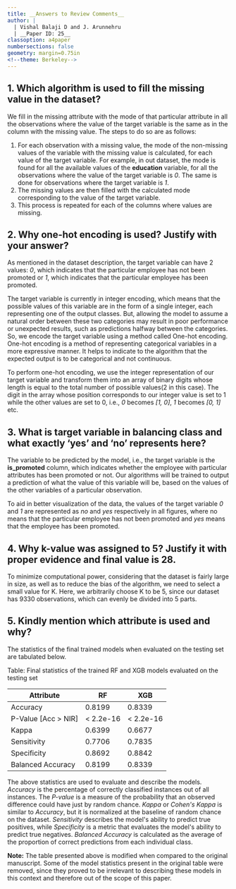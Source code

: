 ```yaml
---
title: __Answers to Review Comments__
author: |
  | Vishal Balaji D and J. Arunnehru
  | __Paper ID: 25__
classoption: a4paper
numbersections: false
geometry: margin=0.75in
<!--theme: Berkeley-->
---
```


## 1. Which algorithm is used to fill the missing value in the dataset?

We fill in the missing attribute with the mode of that particular attribute in all the observations where the value of the target variable is the same as in the column with the missing value. The steps to do so are as follows:

1. For each observation with a missing value, the mode of the non-missing values of the variable with the missing value is calculated, for each value of the target variable. For example, in out dataset, the mode is found for all the available values of the **education** variable, for all the observations where the value of the target variable is *0*. The same is done for observations where the target variable is *1*.
2. The missing values are then filled with the calculated mode corresponding to the value of the target variable.
3. This process is repeated for each of the columns where values are missing.

## 2. Why one-hot encoding is used? Justify with your answer?

As mentioned in the dataset description, the target variable can have 2 values: *0*, which indicates that the particular employee has not been promoted or *1*, which indicates that the particular employee has been promoted.

The target variable is currently in integer encoding, which means that the possible values of this variable are in the form of a single integer, each representing one of the output classes. But, allowing the model to assume a natural order between these two categories may result in poor performance or unexpected results, such as predictions halfway between the categories. So, we encode the target variable using a method called One-hot encoding. One-hot encoding is a method of representing categorical variables in a more expressive manner. It helps to indicate to the algorithm that the expected output is to be categorical and not continuous.

To perform one-hot encoding, we use the integer representation of our target variable and transform them into an array of binary digits whose length is equal to the total number of possible values(2 in this case). The digit in the array whose position corresponds to our integer value is set to 1 while the other values are set to 0, i.e., *0* becomes *[1, 0]*, *1* becomes *[0, 1]* etc.

## 3. What is target variable in balancing class and what exactly ‘yes’ and ‘no’ represents here?

The variable to be predicted by the model, i.e., the target variable is the **is_promoted** column, which indicates whether the employee with particular attributes has been promoted or not. Our algorithms will be trained to output a prediction of what the value of this variable will be, based on the values of the other variables of a particular observation.

To aid in better visualization of the data, the values of the target variable *0* and *1* are represented as *no* and *yes* respectively in all figures, where no means that the particular employee has not been promoted and *yes* means that the employee has been promoted.

## 4. Why k-value was assigned to 5? Justify it with proper evidence and final value is 28.

To minimize computational power, considering that the dataset is fairly large in size, as well as to reduce the bias of the algorithm, we need to select a small value for K. Here, we arbitrarily choose K to be 5, since our dataset has 9330 observations, which can evenly be divided into 5 parts.

## 5. Kindly mention which attribute is used and why?

The statistics of the final trained models when evaluated on the testing set are tabulated below.

Table: Final statistics of the trained RF and XGB models evaluated on the testing set

| Attribute              | RF        | XGB       |
|------------------------|-----------|-----------|
| Accuracy               | 0.8199    | 0.8339    |
| P-Value [Acc > NIR]    | < 2.2e-16 | < 2.2e-16 |
| Kappa                  | 0.6399    | 0.6677    |
| Sensitivity            | 0.7706    | 0.7835    |
| Specificity            | 0.8692    | 0.8842    |
| Balanced Accuracy      | 0.8199    | 0.8339    |

The above statistics are used to evaluate and describe the models. *Accuracy* is the percentage of correctly classified instances out of all instances. The *P-value* is a measure of the probability that an observed difference could have just by random chance. *Kappa* or *Cohen's Kappa* is similar to *Accuracy*, but it is normalized at the baseline of random chance on the dataset. *Sensitivity* describes the model's ability to predict true positives, while *Specificity* is a metric that evaluates the model's ability to predict true negatives. *Balanced Accuracy* is calculated as the average of the proportion of correct predictions from each individual class.

**Note:** The table presented above is modified when compared to the original manuscript. Some of the model statistics present in the original table were removed, since they proved to be irrelevant to describing these models in this context and therefore out of the scope of this paper.
